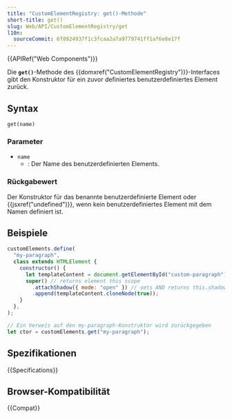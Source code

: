 ```yaml
---
title: "CustomElementRegistry: get()-Methode"
short-title: get()
slug: Web/API/CustomElementRegistry/get
l10n:
  sourceCommit: 6f8924937f1c3fcaa2a7a9779741ff1af6e8e17f
---
```


{{APIRef("Web Components")}}

Die **`get()`**-Methode des {{domxref("CustomElementRegistry")}}-Interfaces gibt den Konstruktor für ein zuvor definiertes benutzerdefiniertes Element zurück.

## Syntax

```js-nolint
get(name)
```

### Parameter

- `name`
  - : Der Name des benutzerdefinierten Elements.

### Rückgabewert

Der Konstruktor für das benannte benutzerdefinierte Element oder {{jsxref("undefined")}}, wenn kein benutzerdefiniertes Element mit dem Namen definiert ist.

## Beispiele

```js
customElements.define(
  "my-paragraph",
  class extends HTMLElement {
    constructor() {
      let templateContent = document.getElementById("custom-paragraph").content;
      super() // returns element this scope
        .attachShadow({ mode: "open" }) // sets AND returns this.shadowRoot
        .append(templateContent.cloneNode(true));
    }
  },
);

// Ein Verweis auf den my-paragraph-Konstruktor wird zurückgegeben
let ctor = customElements.get("my-paragraph");
```

## Spezifikationen

{{Specifications}}

## Browser-Kompatibilität

{{Compat}}
